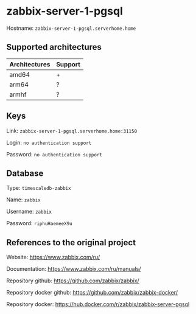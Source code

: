 # zabbix-server-1-pgsql

Hostname: `zabbix-server-1-pgsql.serverhome.home`

## Supported architectures

| Architectures | Support |
| :------------ | :------ |
| amd64         | +       |
| arm64         | ?       |
| armhf         | ?       |

## Keys

Link: `zabbix-server-1-pgsql.serverhome.home:31150`

Login: `no authentication support`

Password: `no authentication support`

## Database

Type: `timescaledb-zabbix`

Name: `zabbix`

Username: `zabbix`

Password: `riphuHaemeeX9u`

## References to the original project

Website: https://www.zabbix.com/ru/

Documentation: https://www.zabbix.com/ru/manuals/

Repository github: https://github.com/zabbix/zabbix/

Repository docker github: https://github.com/zabbix/zabbix-docker/

Repository docker: https://hub.docker.com/r/zabbix/zabbix-server-pgsql
